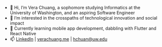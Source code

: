 - 👋 Hi, I’m Vera Chuang, a sophomore studying Informatics at the University of Washington, and an aspiring Software Engineer 
- 👀 I’m interested in the crosspaths of technological innovation and social impact
- 🌱 Currently learning mobile app development, dabbling with Flutter and React Native
- 📫 [LinkedIn](https://www.linkedin.com/in/veraachuang/) | [verachuang.me](verachuang.me) | hchuan@uw.edu

<!---
veraachuang/veraachuang is a ✨ special ✨ repository because its `README.md` (this file) appears on your GitHub profile.
You can click the Preview link to take a look at your changes.
--->
